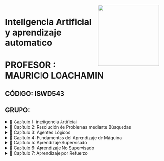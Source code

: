 <img align='right' src='https://user-images.githubusercontent.com/5713670/87202985-820dcb80-c2b6-11ea-9f56-7ec461c497c3.gif' width='200'>
<h1>Inteligencia Artificial y aprendizaje automatico</h1>
<h1>PROFESOR :  MAURICIO LOACHAMIN</h1> 
<h2>CÓDIGO: ISWD543</h2>
<h2>GRUPO: </h2>

<details>
<summary>📂 Capítulo 1: Inteligencia Artificial</summary>

</details>

<details>
<summary>📂 Capítulo 2: Resolución de Problemas mediante Búsquedas</summary>

- Búsquedas sin información  
- Búsquedas con información  
- Búsquedas locales y problemas de optimización (ascenso, de colinas, temple simulado, algoritmos genéticos)  
- Búsquedas con adversarios (minimax y poda alfa-beta)  

</details>

<details>
<summary>📂 Capítulo 3: Agentes Lógicos</summary>

- Agentes basados en conocimiento  
- El mundo de Wumpus  
- Agente lógico  
- Reglas de inferencia  
- Verificación de modelos e inferencia  
- Prueba de teoremas y validación por resolución  
- Conversión a FNC y algoritmo de resolución  
- Encadenamiento hacia adelante y hacia atrás  

</details>

<details>
<summary>📂 Capítulo 4: Fundamentos del Aprendizaje de Máquina</summary>

- Introducción al problema de aprendizaje: planteamiento del problema y ejemplos  
- Problemas de Machine Learning: clasificación, regresión y clustering  
- Conjuntos de entrenamiento, validación y testeo (hold out)  
- Preprocesamiento y postprocesamiento (normalización, regularización)  
- Generalización, underfitting, overfitting y la maldición de la dimensionalidad  
- Taxonomía del aprendizaje de máquina: aprendizaje supervisado, no supervisado y con refuerzo  

</details>

<details>
<summary>📂 Capítulo 5: Aprendizaje Supervisado</summary>

- Estimación de error y análisis de resultados: cross-validation, matriz de confusión y curva ROC  
- Algoritmos no paramétricos: naive bayes, KNN y árboles de decisión  
- Algoritmos paramétricos: redes neuronales artificiales  

</details>

<details>
<summary>📂 Capítulo 6: Aprendizaje No Supervisado</summary>

- Algoritmo para reducción de dimensión (PCA)  
- Clustering: K-Means  
- Clustering: Self-Organization Maps  

</details>

<details>
<summary>📂 Capítulo 7: Aprendizaje por Refuerzo</summary>

- Principios generales del aprendizaje por refuerzo  
- Algoritmos principales de aprendizaje por refuerzo  

</details>
